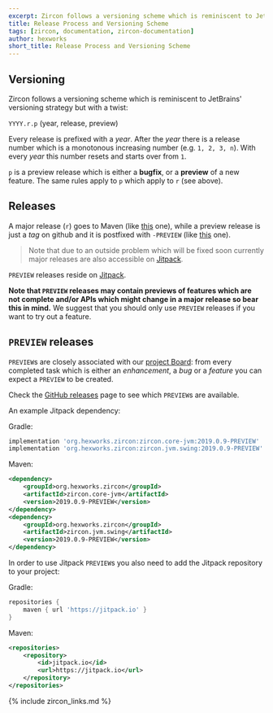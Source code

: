 ```yaml
---
excerpt: Zircon follows a versioning scheme which is reminiscent to JetBrains' versioning strategy but with a twist.
title: Release Process and Versioning Scheme
tags: [zircon, documentation, zircon-documentation]
author: hexworks
short_title: Release Process and Versioning Scheme
---
```


## Versioning

Zircon follows a versioning scheme which is reminiscent to JetBrains' versioning strategy but 
with a twist:

`YYYY.r.p` (year, release, preview)

Every release is prefixed with a *year*. After the *year* there is a release number which is a
monotonous increasing number (e.g. `1, 2, 3, n`). With every *year* this number resets and 
starts over from `1`.

`p` is a preview release which is either a **bugfix**, or a **preview** of a new feature.
The same rules apply to `p` which apply to `r` (see above).

## Releases

A major release (`r`) goes to Maven (like [this](https://mvnrepository.com/artifact/org.codetome.zircon/zircon/2017.3.1) one),
while a preview release is just a *tag* on github and it is postfixed with `-PREVIEW`
(like [this](https://github.com/Hexworks/zircon/releases/tag/2018.3.14-PREVIEW) one).

> Note that due to an outside problem which will be fixed soon currently major releases
are also accessible on [Jitpack](https://jitpack.io/#org.hexworks/zircon).

`PREVIEW` releases reside on [Jitpack](https://jitpack.io/#org.hexworks/zircon).

**Note that `PREVIEW` releases may contain previews of features which are not complete and/or
APIs which might change in a major release so bear this in mind.** We suggest that you should
only use `PREVIEW` releases if you want to try out a feature.

## `PREVIEW` releases

`PREVIEW`s are closely associated with our [project Board](https://github.com/Hexworks/zircon/projects/2): 
from every completed task which is either an *enhancement*, a *bug* or a *feature* you can expect a `PREVIEW` to be created.

Check the [GitHub releases](https://github.com/Hexworks/zircon/releases) page to see which `PREVIEW`s are available.

An example Jitpack dependency:

Gradle:
```groovy
implementation 'org.hexworks.zircon:zircon.core-jvm:2019.0.9-PREVIEW'
implementation 'org.hexworks.zircon:zircon.jvm.swing:2019.0.9-PREVIEW'
```

Maven:

```xml
<dependency>
    <groupId>org.hexworks.zircon</groupId>
    <artifactId>zircon.core-jvm</artifactId>
    <version>2019.0.9-PREVIEW</version>
</dependency>
<dependency>
    <groupId>org.hexworks.zircon</groupId>
    <artifactId>zircon.jvm.swing</artifactId>
    <version>2019.0.9-PREVIEW</version>
</dependency>
```

In order to use Jitpack `PREVIEW`s you also need to add the Jitpack repository to your project:

Gradle:
```groovy
repositories {
    maven { url 'https://jitpack.io' }
}
```

Maven:
```xml
<repositories>
    <repository>
        <id>jitpack.io</id>
        <url>https://jitpack.io</url>
    </repository>
</repositories>
```

{% include zircon_links.md %}
